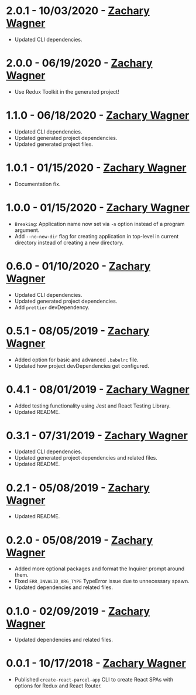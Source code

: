 # 2.0.1 - 10/03/2020 - [Zachary Wagner](mailto:zwagner86@gmail.com)
-   Updated CLI dependencies.

# 2.0.0 - 06/19/2020 - [Zachary Wagner](mailto:zwagner86@gmail.com)
-   Use Redux Toolkit in the generated project!

# 1.1.0 - 06/18/2020 - [Zachary Wagner](mailto:zwagner86@gmail.com)
-   Updated CLI dependencies.
-   Updated generated project dependencies.
-   Updated generated project files.

# 1.0.1 - 01/15/2020 - [Zachary Wagner](mailto:zwagner86@gmail.com)
-   Documentation fix.

# 1.0.0 - 01/15/2020 - [Zachary Wagner](mailto:zwagner86@gmail.com)
-   `Breaking`: Application name now set via `-n` option instead of a program argument.
-   Add `--no-new-dir` flag for creating application in top-level in current directory instead of creating a new directory.

# 0.6.0 - 01/10/2020 - [Zachary Wagner](mailto:zwagner86@gmail.com)
-   Updated CLI dependencies.
-   Updated generated project dependencies.
-   Add `prettier` devDependency.

# 0.5.1 - 08/05/2019 - [Zachary Wagner](mailto:zwagner86@gmail.com)
-   Added option for basic and advanced `.babelrc` file.
-   Updated how project devDependencies get configured.

# 0.4.1 - 08/01/2019 - [Zachary Wagner](mailto:zwagner86@gmail.com)
-   Added testing functionality using Jest and React Testing Library.
-   Updated README.

# 0.3.1 - 07/31/2019 - [Zachary Wagner](mailto:zwagner86@gmail.com)
-   Updated CLI dependencies.
-   Updated generated project dependencies and related files.
-   Updated README.

# 0.2.1 - 05/08/2019 - [Zachary Wagner](mailto:zwagner86@gmail.com)
-   Updated README.

# 0.2.0 - 05/08/2019 - [Zachary Wagner](mailto:zwagner86@gmail.com)
-   Added more optional packages and format the Inquirer prompt around them.
-   Fixed `ERR_INVALID_ARG_TYPE` TypeError issue due to unnecessary spawn.
-   Updated dependencies and related files.

# 0.1.0 - 02/09/2019 - [Zachary Wagner](mailto:zwagner86@gmail.com)
-   Updated dependencies and related files.

# 0.0.1 - 10/17/2018 - [Zachary Wagner](mailto:zwagner86@gmail.com)
-   Published `create-react-parcel-app` CLI to create React SPAs with options for Redux and React Router.
